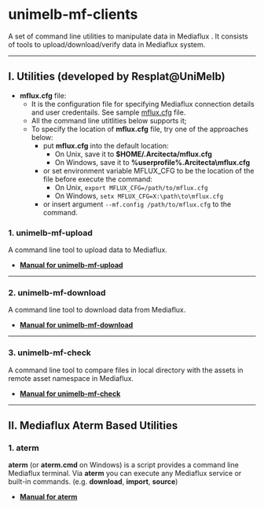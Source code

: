 # unimelb-mf-clients
A set of command line utilities to manipulate data in Mediaflux . It consists of tools to upload/download/verify data in Mediaflux system.

---

## I. Utilities (developed by Resplat@UniMelb)

* **mflux.cfg** file:
  * It is the configuration file for specifying Mediaflux connection details and user credentails. See sample [mflux.cfg](https://github.com/UoM-ResPlat-DevOps/unimelb-mf-clients/blob/master/src/main/config/samples/mflux.cfg) file.
  * All the command line utitlities below supports it;
  * To specify the location of **mflux.cfg** file, try one of the approaches below:
    - put **mflux.cfg** into the default location:
      * On Unix, save it to **$HOME/.Arcitecta/mflux.cfg** 
      * On Windows, save it to **%userprofile%\.Arcitecta\mflux.cfg**
    - or set environment variable MFLUX_CFG to be the location of the file before execute the command:
      * On Unix, `export MFLUX_CFG=/path/to/mflux.cfg` 
      * On Windows, `setx MFLUX_CFG=X:\path\to\mflux.cfg`
    - or insert argument `--mf.config /path/to/mflux.cfg` to the command.

### 1. unimelb-mf-upload
A command line tool to upload data to Mediaflux.
* **[Manual for unimelb-mf-upload](https://github.com/UoM-ResPlat-DevOps/unimelb-mf-clients/blob/master/docs/unimelb-mf-upload.md)**

---
### 2. unimelb-mf-download
A command line tool to download data from Mediaflux.
* **[Manual for unimelb-mf-download](https://github.com/UoM-ResPlat-DevOps/unimelb-mf-clients/blob/master/docs/unimelb-mf-download.md)**

---
### 3. unimelb-mf-check
A command line tool to compare files in local directory with the assets in remote asset namespace in Mediaflux.
* **[Manual for unimelb-mf-check](https://github.com/UoM-ResPlat-DevOps/unimelb-mf-clients/blob/master/docs/unimelb-mf-check.md)**

---
## II. Mediaflux Aterm Based Utilities

### 1. aterm
**aterm** (or **aterm.cmd** on Windows) is a script provides a command line Mediaflux terminal. Via **aterm** you can execute any Mediaflux service or built-in commands. (e.g. **download**, **import**, **source**)
* **[Manual for aterm](https://github.com/UoM-ResPlat-DevOps/unimelb-mf-clients/blob/master/docs/aterm.md)**






